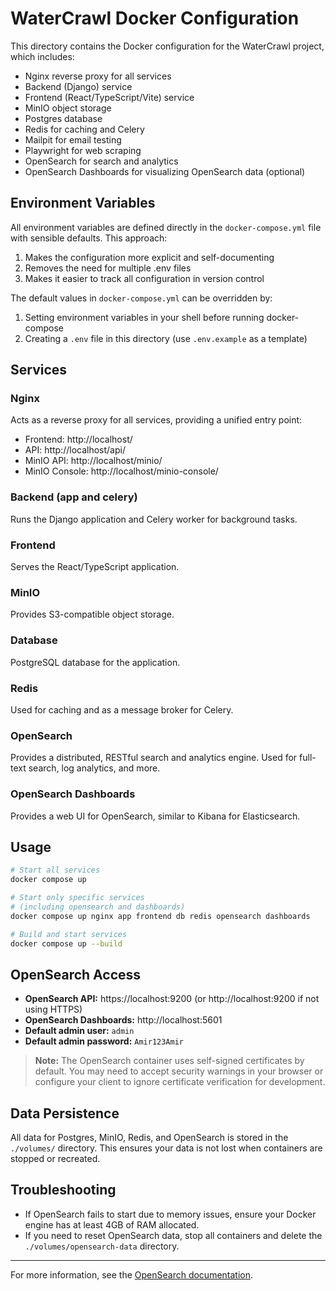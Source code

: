 # WaterCrawl Docker Configuration

This directory contains the Docker configuration for the WaterCrawl project, which includes:

- Nginx reverse proxy for all services
- Backend (Django) service
- Frontend (React/TypeScript/Vite) service
- MinIO object storage
- Postgres database
- Redis for caching and Celery
- Mailpit for email testing
- Playwright for web scraping
- OpenSearch for search and analytics
- OpenSearch Dashboards for visualizing OpenSearch data (optional)

## Environment Variables

All environment variables are defined directly in the `docker-compose.yml` file with sensible defaults. This approach:

1. Makes the configuration more explicit and self-documenting
2. Removes the need for multiple .env files
3. Makes it easier to track all configuration in version control

The default values in `docker-compose.yml` can be overridden by:

1. Setting environment variables in your shell before running docker-compose
2. Creating a `.env` file in this directory (use `.env.example` as a template)

## Services

### Nginx
Acts as a reverse proxy for all services, providing a unified entry point:
- Frontend: http://localhost/
- API: http://localhost/api/
- MinIO API: http://localhost/minio/
- MinIO Console: http://localhost/minio-console/

### Backend (app and celery)
Runs the Django application and Celery worker for background tasks.

### Frontend
Serves the React/TypeScript application.

### MinIO
Provides S3-compatible object storage.

### Database
PostgreSQL database for the application.

### Redis
Used for caching and as a message broker for Celery.

### OpenSearch
Provides a distributed, RESTful search and analytics engine. Used for full-text search, log analytics, and more.

### OpenSearch Dashboards
Provides a web UI for OpenSearch, similar to Kibana for Elasticsearch.

## Usage

```bash
# Start all services
docker compose up

# Start only specific services
# (including opensearch and dashboards)
docker compose up nginx app frontend db redis opensearch dashboards

# Build and start services
docker compose up --build
```

## OpenSearch Access

- **OpenSearch API:** https://localhost:9200 (or http://localhost:9200 if not using HTTPS)
- **OpenSearch Dashboards:** http://localhost:5601
- **Default admin user:** `admin`
- **Default admin password:** `Amir123Amir`

> **Note:** The OpenSearch container uses self-signed certificates by default. You may need to accept security warnings in your browser or configure your client to ignore certificate verification for development.

## Data Persistence

All data for Postgres, MinIO, Redis, and OpenSearch is stored in the `./volumes/` directory. This ensures your data is not lost when containers are stopped or recreated.

## Troubleshooting

- If OpenSearch fails to start due to memory issues, ensure your Docker engine has at least 4GB of RAM allocated.
- If you need to reset OpenSearch data, stop all containers and delete the `./volumes/opensearch-data` directory.

---

For more information, see the [OpenSearch documentation](https://opensearch.org/docs/latest/).
